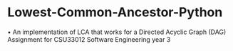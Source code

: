 # Lowest-Common-Ancestor-Python
• An implementation of LCA that works for a Directed Acyclic Graph (DAG)
Assignment for CSU33012 Software Engineering year 3
